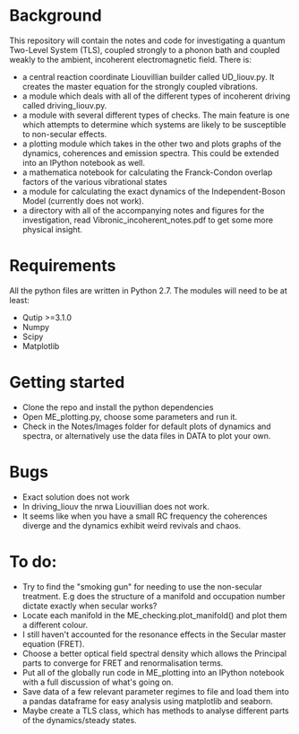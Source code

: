 
# Background

This repository will contain the notes and code for investigating a quantum Two-Level System (TLS), coupled strongly to a phonon bath and coupled weakly to the ambient, incoherent electromagnetic field.
There is:
- a central reaction coordinate Liouvillian builder called UD_liouv.py. It creates the master equation for the strongly coupled vibrations.
- a module which deals with all of the different types of incoherent driving called driving_liouv.py.
- a module with several different types of checks. The main feature is one which attempts to determine which systems are likely to be susceptible to non-secular effects.
- a plotting module which takes in the other two and plots graphs of the dynamics, coherences and emission spectra. This could be extended into an IPython notebook as well.
- a mathematica notebook for calculating the Franck-Condon overlap factors of the various vibrational states
- a module for calculating the exact dynamics of the Independent-Boson Model (currently does not work).
- a directory with all of the accompanying notes and figures for the investigation, read Vibronic_incoherent_notes.pdf to get some more physical insight.

# Requirements

All the python files are written in Python 2.7. The modules will need to be at least:
- Qutip >=3.1.0
- Numpy
- Scipy
- Matplotlib

# Getting started
- Clone the repo and install the python dependencies
- Open ME_plotting.py, choose some parameters and run it.
- Check in the Notes/Images folder for default plots of dynamics and spectra, or alternatively use the data files in DATA to plot your own.

# Bugs
- Exact solution does not work
- In driving_liouv the nrwa Liouvillian does not work.
- It seems like when you have a small RC frequency the coherences diverge and the dynamics exhibit weird revivals and chaos.

# To do:
- Try to find the "smoking gun" for needing to use the non-secular treatment. E.g does the structure of a manifold and occupation number dictate exactly when secular works?
- Locate each manifold in the ME_checking.plot_manifold() and plot them a different colour.
- I still haven't accounted for the resonance effects in the Secular master equation (FRET).
- Choose a better optical field spectral density which allows the Principal parts to converge for FRET and renormalisation terms.
- Put all of the globally run code in ME_plotting into an IPython notebook with a full discussion of what's going on.
- Save data of a few relevant parameter regimes to file and load them into a pandas dataframe for easy analysis using matplotlib and seaborn.
- Maybe create a TLS class, which has methods to analyse different parts of the dynamics/steady states.
